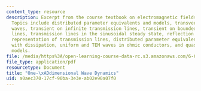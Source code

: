```yaml
---
content_type: resource
description: Excerpt from the course textbook on electromagnetic fields and energy.
  Topics include distributed parameter equivalents and models, transverse electromagnetic
  waves, transient on infinite transmission lines, transient on bounded transmission
  lines, transmission lines in the sinusoidal steady state, reflection coefficient
  representation of transmission lines, distributed parameter equivalents and models
  with dissipation, uniform and TEM waves in ohmic conductors, and quasi-one-dimensional
  models.
file: /media/https%3A/open-learning-course-data-rc.s3.amazonaws.com/6-641-electromagnetic-fields-forces-and-motion-spring-2005/a0aec37017cf90ba3e3eab02e90a07f0_14.pdf
file_type: application/pdf
resourcetype: Document
title: "One-\xADdimensional Wave Dynamics"
uid: a0aec370-17cf-90ba-3e3e-ab02e90a07f0
---
```

